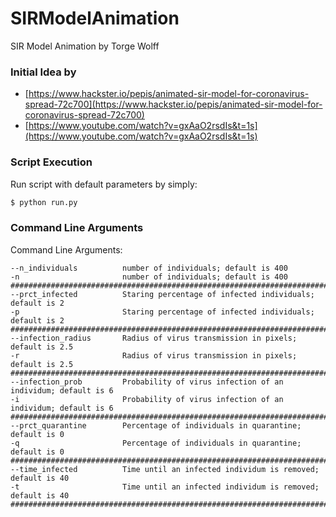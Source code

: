 # SIRModelAnimation
SIR Model Animation by Torge Wolff

### Initial Idea by
- [https://www.hackster.io/pepis/animated-sir-model-for-coronavirus-spread-72c700](https://www.hackster.io/pepis/animated-sir-model-for-coronavirus-spread-72c700)
- [https://www.youtube.com/watch?v=gxAaO2rsdIs&t=1s](https://www.youtube.com/watch?v=gxAaO2rsdIs&t=1s)

### Script Execution
Run script with default parameters by simply:
```sh
$ python run.py
```

### Command Line Arguments
Command Line Arguments:
```
--n_individuals          number of individuals; default is 400
-n                       number of individuals; default is 400
###################################################################################
--prct_infected          Staring percentage of infected individuals; default is 2
-p                       Staring percentage of infected individuals; default is 2
###################################################################################
--infection_radius       Radius of virus transmission in pixels; default is 2.5
-r                       Radius of virus transmission in pixels; default is 2.5
###################################################################################
--infection_prob         Probability of virus infection of an individum; default is 6
-i                       Probability of virus infection of an individum; default is 6
###################################################################################
--prct_quarantine        Percentage of individuals in quarantine; default is 0
-q                       Percentage of individuals in quarantine; default is 0
###################################################################################
--time_infected          Time until an infected individum is removed; default is 40
-t                       Time until an infected individum is removed; default is 40
###################################################################################
```
